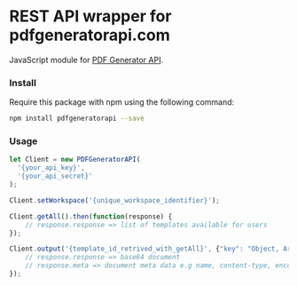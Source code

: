 # REST API wrapper for pdfgeneratorapi.com
JavaScript module for [PDF Generator API](https://pdfgeneratorapi.com).

### Install
Require this package with npm using the following command:
```bash
npm install pdfgeneratorapi --save
```


### Usage
```javascript
let Client = new PDFGeneratorAPI(
  '{your_api_key}',
  '{your_api_secret}'
);

Client.setWorkspace('{unique_workspace_identifier}');

Client.getAll().then(function(response) {
    // response.response => list of templates available for users
});

Client.output('{template_id_retrived_with_getAll}', {"key": "Object, Array or url to data file"}).then(function(response) {
    // response.response => base64 document
    // response.meta => document meta data e.g name, content-type, encoding etc
});
```